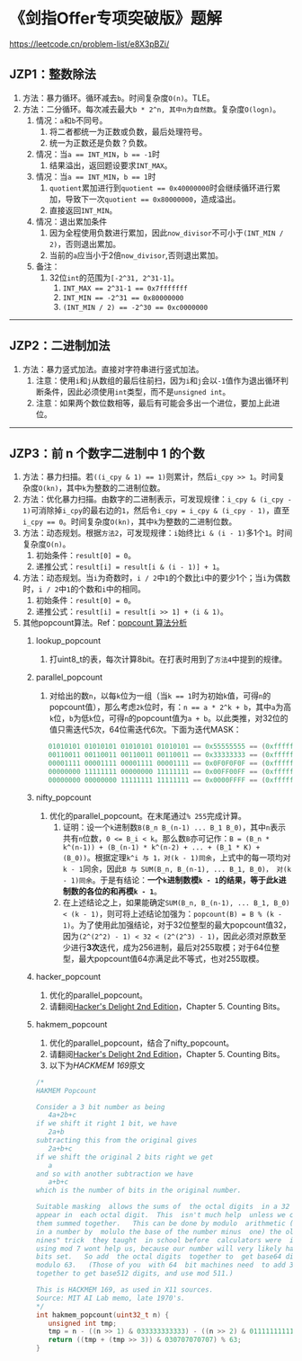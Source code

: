 # 《剑指Offer专项突破版》题解

<https://leetcode.cn/problem-list/e8X3pBZi/>

## JZP1：整数除法

1. 方法：暴力循环。循环减去`b`。时间复杂度`O(n)`。TLE。
2. 方法：二分循环。每次减去最大`b * 2^n, 其中n为自然数`。复杂度`O(logn)`。
   1. 情况：`a`和`b`不同号。
      1. 将二者都统一为正数或负数，最后处理符号。
      2. 统一为正数还是负数？负数。
   2. 情况：当`a == INT_MIN`，`b == -1`时
      1. 结果溢出，返回题设要求`INT_MAX`。
   3. 情况：当`a == INT_MIN`，`b == 1`时
      1. `quotient`累加进行到`quotient == 0x40000000`时会继续循环进行累加，导致下一次`quotient == 0x80000000`，造成溢出。
      2. 直接返回`INT_MIN`。
   4. 情况：退出累加条件
      1. 因为全程使用负数进行累加，因此`now_divisor`不可小于`(INT_MIN / 2)`，否则退出累加。
      2. 当前的`a`应当小于2倍`now_divisor`,否则退出累加。
   5. 备注：
      1. 32位`int`的范围为`[-2^31, 2^31-1]`。
         1. `INT_MAX == 2^31-1 == 0x7fffffff`
         2. `INT_MIN == -2^31 == 0x80000000`
         3. `(INT_MIN / 2) == -2^30 == 0xc0000000`

----------

## JZP2：二进制加法

1. 方法：暴力竖式加法。直接对字符串进行竖式加法。
   1. 注意：使用`i`和`j`从数组的最后往前扫，因为`i`和`j`会以`-1`值作为退出循环判断条件，因此必须使用`int`类型，而不是`unsigned int`。
   2. 注意：如果两个数位数相等，最后有可能会多出一个进位，要加上此进位。

----------

## JZP3：前 n 个数字二进制中 1 的个数

1. 方法：暴力扫描。若`((i_cpy & 1) == 1)`则累计，然后`i_cpy >> 1`。时间复杂度`O(kn)`，其中`k`为整数的二进制位数。
2. 方法：优化暴力扫描。由数字的二进制表示，可发现规律：`i_cpy & (i_cpy - 1)`可消除掉`i_cpy`的最右边的`1`，然后令`i_cpy = i_cpy & (i_cpy - 1)`，直至`i_cpy == 0`。时间复杂度`O(kn)`，其中`k`为整数的二进制位数。
3. 方法：动态规划。根据`方法2`，可发现规律：`i`始终比`i & (i - 1)`多1个`1`。时间复杂度`O(n)`。
   1. 初始条件：`result[0] = 0`。
   2. 递推公式：`result[i] = result[i & (i - 1)] + 1`。
4. 方法：动态规划。当`i`为奇数时，`i / 2`中`1`的个数比`i`中的要少1个；当`i`为偶数时，`i / 2`中`1`的个数和`i`中的相同。
   1. 初始条件：`result[0] = 0`。
   2. 递推公式：`result[i] = result[i >> 1] + (i & 1)`。
5. 其他popcount算法。Ref：[popcount 算法分析](https://zhuanlan.zhihu.com/p/341488123)
   1. lookup_popcount
      1. 打uint8_t的表，每次计算8bit。在打表时用到了`方法4`中提到的规律。
   2. parallel_popcount
      1. 对给出的数`n`，以每`k`位为一组（当`k == 1`时为初始`k`值，可得`n`的popcount值），那么考虑`2k`位时，有：`n == a * 2^k + b`，其中`a`为高`k`位，`b`为低`k`位，可得`n`的popcount值为`a + b`。以此类推，对32位的值只需迭代5次，64位需迭代6次。下面为迭代MASK：

      ```C
         01010101 01010101 01010101 01010101 == 0x55555555 == (0xffffffff / (0x2+1)) == (0xffffffff / (2^(2^0) + 1))
         00110011 00110011 00110011 00110011 == 0x33333333 == (0xffffffff / (0x4+1)) == (0xffffffff / (2^(2^1) + 1))
         00001111 00001111 00001111 00001111 == 0x0F0F0F0F == (0xffffffff / (0x10+1)) == (0xffffffff / (2^(2^2) + 1))
         00000000 11111111 00000000 11111111 == 0x00FF00FF == (0xffffffff / (0x100+1)) == (0xffffffff / (2^(2^3) + 1))
         00000000 00000000 11111111 11111111 == 0x0000FFFF == (0xffffffff / (0x10000+1)) == (0xffffffff / (2^(2^4) + 1))
      ```

   3. nifty_popcount
      1. 优化的parallel_popcount。在末尾通过`% 255`完成计算。
         1. 证明：设一个`k`进制数`B(B_n B_(n-1) ... B_1 B_0)`，其中`n`表示共有`n`位数，`0 <= B_i < k`。那么数`B`亦可记作：`B = (B_n * k^(n-1)) + (B_(n-1) * k^(n-2) + ... + (B_1 * K) + (B_0))`。根据定理`k^i 与 1，对(k - 1)同余`，上式中的每一项均对`k - 1`同余，因此`B 与 SUM(B_n, B_(n-1), ... B_1, B_0)， 对(k - 1)同余`。于是有结论：**一个`k`进制数模`k - 1`的结果，等于此k进制数的各位的和再模`k - 1`**。
         2. 在上述结论之上，如果能确定`SUM(B_n, B_(n-1), ... B_1, B_0) < (k - 1)`，则可将上述结论加强为：`popcount(B) = B % (k - 1)`。为了使用此加强结论，对于32位整型的最大popcount值32，因为`(2^(2^2) - 1) < 32 < (2^(2^3) - 1)`，因此必须对原数至少进行**3次**迭代，成为256进制，最后对255取模；对于64位整型，最大popcount值64亦满足此不等式，也对255取模。
   4. hacker_popcount
      1. 优化的parallel_popcount。
      2. 请翻阅[Hacker's Delight 2nd Edition](https://www.semanticscholar.org/paper/Hacker's-Delight-Warren/f5bf32bade6ae00d33d99d5f53fcc7b4c466c68c)，Chapter 5. Counting Bits。
   5. hakmem_popcount
      1. 优化的parallel_popcount，结合了nifty_popcount。
      2. 请翻阅[Hacker's Delight 2nd Edition](https://www.semanticscholar.org/paper/Hacker's-Delight-Warren/f5bf32bade6ae00d33d99d5f53fcc7b4c466c68c)，Chapter 5. Counting Bits。
      3. 以下为*HACKMEM 169*原文

      ```C
      /*
      HAKMEM Popcount

      Consider a 3 bit number as being
         4a+2b+c
      if we shift it right 1 bit, we have
         2a+b
      subtracting this from the original gives
         2a+b+c
      if we shift the original 2 bits right we get
         a
      and so with another subtraction we have
         a+b+c
      which is the number of bits in the original number.

      Suitable masking  allows the sums of  the octal digits  in a 32 bit  number to
      appear in  each octal digit.  This  isn't much help  unless we can get  all of
      them summed together.   This can be done by modulo  arithmetic (sum the digits
      in a number by  molulo the base of the number minus  one) the old "casting out
      nines" trick  they taught  in school before  calculators were  invented.  Now,
      using mod 7 wont help us, because our number will very likely have more than 7
      bits set.   So add  the octal digits  together to  get base64 digits,  and use
      modulo 63.   (Those of you  with 64  bit machines need  to add 3  octal digits
      together to get base512 digits, and use mod 511.)

      This is HACKMEM 169, as used in X11 sources.
      Source: MIT AI Lab memo, late 1970's.
      */
      int hakmem_popcount(uint32_t n) {
         unsigned int tmp;
         tmp = n - ((n >> 1) & 033333333333) - ((n >> 2) & 011111111111);
         return ((tmp + (tmp >> 3)) & 030707070707) % 63;
      }
      ```
